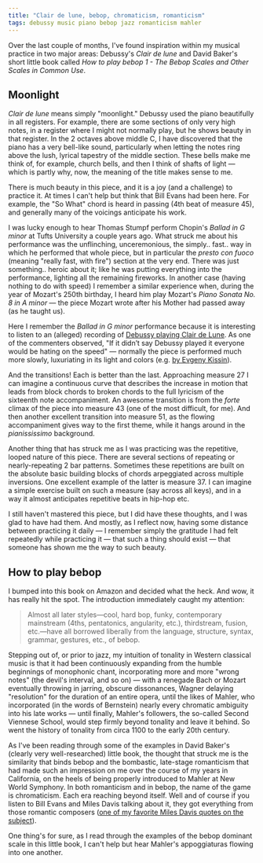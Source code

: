 ```yaml
---
title: "Clair de lune, bebop, chromaticism, romanticism"
tags: debussy music piano bebop jazz romanticism mahler
---
```


Over the last couple of months, I've found inspiration within my musical practice in two major areas: Debussy's _Clair de lune_ and David Baker's short little book called _How to play bebop 1 - The Bebop Scales and Other Scales in Common Use_.

## Moonlight

_Clair de lune_ means simply "moonlight." Debussy used the piano beautifully in all registers. For example, there are some sections of only very high notes, in a register where I might not normally play, but he shows beauty in that register. In the 2 octaves above middle C, I have discovered that the piano has a very bell-like sound, particularly when letting the notes ring above the lush, lyrical tapestry of the middle section. These bells make me think of, for example, church bells, and then I think of shafts of light — which is partly why, now, the meaning of the title makes sense to me.

There is much beauty in this piece, and it is a joy (and a challenge) to practice it. At times I can't help but think that Bill Evans had been here. For example, the "So What" chord is heard in passing (4th beat of measure 45), and generally many of the voicings anticipate his work.

I was lucky enough to hear Thomas Stumpf perform Chopin's _Ballad in G minor_ at Tufts University a couple years ago. What struck me about his performance was the unflinching, unceremonious, the simply.. fast.. way in which he performed that whole piece, but in particular the _presto con fuoco_ (meaning "really fast, with fire") section at the very end. There was just something.. heroic about it; like he was putting everything into the performance, lighting all the remaining fireworks. In another case (having nothing to do with speed) I remember a similar experience when, during the year of Mozart's 250th birthday, I heard him play Mozart's _Piano Sonata No. 8 in A minor_ — the piece Mozart wrote after his Mother had passed away (as he taught us).

Here I remember the _Ballad in G minor_ performance because it is interesting to listen to an (alleged) recording of [Debussy playing Clair de Lune](https://www.youtube.com/watch?v=Yri2JNhyG4k). As one of the commenters observed, "If it didn’t say Debussy played it everyone would be hating on the speed" — normally the piece is performed much more slowly, luxuriating in its light and colors (e.g. [by Evgeny Kissin](https://www.youtube.com/watch?v=SB-jZvRJHIs)).

And the transitions! Each is better than the last. Approaching measure 27 I can imagine a continuous curve that describes the increase in motion that leads from block chords to broken chords to the full lyricism of the sixteenth note accompaniment. An awesome transition is from the _forte_ climax of the piece into measure 43 (one of the most difficult, for me). And then another excellent transition into measure 51, as the flowing accompaniment gives way to the first theme, while it hangs around in the _pianississimo_ background.

Another thing that has struck me as I was practicing was the repetitive, looped nature of this piece. There are several sections of repeating or nearly-repeating 2 bar patterns. Sometimes these repetitions are built on the absolute basic building blocks of chords arpeggiated across multiple inversions. One excellent example of the latter is measure 37. I can imagine a simple exercise built on such a measure (say across all keys), and in a way it almost anticipates repetitive beats in hip-hop etc.

I still haven't mastered this piece, but I did have these thoughts, and I was glad to have had them. And mostly, as I reflect now, having some distance between practicing it daily — I remember simply the gratitude I had felt repeatedly while practicing it — that such a thing should exist — that someone has shown me the way to such beauty.

## How to play bebop

I bumped into this book on Amazon and decided what the heck. And wow, it has really hit the spot. The introduction immediately caught my attention:

> Almost all later styles—cool, hard bop, funky, contemporary mainstream (4ths, pentatonics, angularity, etc.), thirdstream, fusion, etc.—have all borrowed liberally from the language, structure, syntax, grammar, gestures, etc., of bebop.

Stepping out of, or prior to jazz, my intuition of tonality in Western classical music is that it had been continuously expanding from the humble beginnings of monophonic chant, incorporating more and more "wrong notes" (the devil's interval, and so on) — with a renegade Bach or Mozart eventually throwing in jarring, obscure dissonances, Wagner delaying "resolution" for the duration of an entire opera, until the likes of Mahler, who incorporated (in the words of Bernstein) nearly every chromatic ambiguity into his late works — until finally, Mahler's followers, the so-called Second Viennese School, would step firmly beyond tonality and leave it behind. So went the history of tonality from circa 1100 to the early 20th century.

As I've been reading through some of the examples in David Baker's (clearly very well-researched) little book, the thought that struck me is the similarity that binds bebop and the bombastic, late-stage romanticism that had made such an impression on me over the course of my years in California, on the heels of being properly introduced to Mahler at New World Symphony. In both romanticism and in bebop, the name of the game is chromaticism. Each era reaching beyond itself. Well and of course if you listen to Bill Evans and Miles Davis talking about it, they got everything from those romantic composers ([one of my favorite Miles Davis quotes on the subject](https://www.youtube.com/watch?v=VXhmvOa5Xjo&t=220s)).

One thing's for sure, as I read through the examples of the bebop dominant scale in this little book, I can't help but hear Mahler's appoggiaturas flowing into one another.
